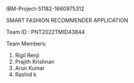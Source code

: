 IBM-Project-51182-1660975312

SMART FASHION RECOMMENDER APPLICATION

Team ID : PNT2022TMID43844


Team Members:
1. Rigil Renji
2. Prajith Krishnan
3. Arun Kumar
4. Rashid k
